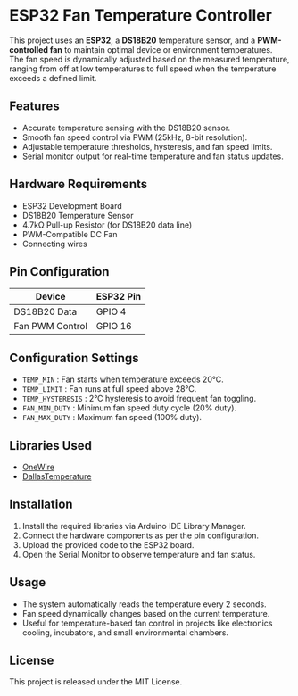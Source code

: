 # ESP32 Fan Temperature Controller

This project uses an **ESP32**, a **DS18B20** temperature sensor, and a **PWM-controlled fan** to maintain optimal device or environment temperatures.  
The fan speed is dynamically adjusted based on the measured temperature, ranging from off at low temperatures to full speed when the temperature exceeds a defined limit.

## Features
- Accurate temperature sensing with the DS18B20 sensor.
- Smooth fan speed control via PWM (25kHz, 8-bit resolution).
- Adjustable temperature thresholds, hysteresis, and fan speed limits.
- Serial monitor output for real-time temperature and fan status updates.

## Hardware Requirements
- ESP32 Development Board
- DS18B20 Temperature Sensor
- 4.7kΩ Pull-up Resistor (for DS18B20 data line)
- PWM-Compatible DC Fan
- Connecting wires

## Pin Configuration
| Device        | ESP32 Pin |
| ------------- | --------- |
| DS18B20 Data  | GPIO 4     |
| Fan PWM Control | GPIO 16  |

## Configuration Settings
- `TEMP_MIN` : Fan starts when temperature exceeds 20°C.
- `TEMP_LIMIT` : Fan runs at full speed above 28°C.
- `TEMP_HYSTERESIS` : 2°C hysteresis to avoid frequent fan toggling.
- `FAN_MIN_DUTY` : Minimum fan speed duty cycle (20% duty).
- `FAN_MAX_DUTY` : Maximum fan speed (100% duty).

## Libraries Used
- [OneWire](https://www.arduino.cc/reference/en/libraries/onewire/)
- [DallasTemperature](https://github.com/milesburton/Arduino-Temperature-Control-Library)

## Installation
1. Install the required libraries via Arduino IDE Library Manager.
2. Connect the hardware components as per the pin configuration.
3. Upload the provided code to the ESP32 board.
4. Open the Serial Monitor to observe temperature and fan status.

## Usage
- The system automatically reads the temperature every 2 seconds.
- Fan speed dynamically changes based on the current temperature.
- Useful for temperature-based fan control in projects like electronics cooling, incubators, and small environmental chambers.

## License
This project is released under the MIT License.

